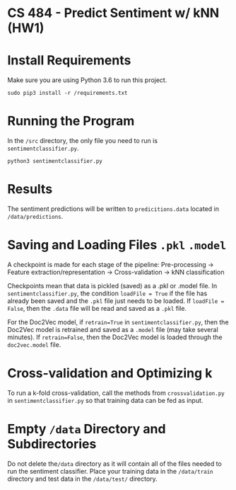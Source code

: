 # CS 484 - Predict Sentiment w/ kNN (HW1)

# Install Requirements
Make sure you are using Python 3.6 to run this project.

`sudo pip3 install -r /requirements.txt`

# Running the Program
In the `/src` directory, the only file you need to run is `sentimentclassifier.py`.

`python3 sentimentclassifier.py`

# Results
The sentiment predictions will be written to `predicitions.data` located in `/data/predictions`.

# Saving and Loading Files `.pkl` `.model`
A checkpoint is made for each stage of the pipeline:
Pre-processing -> Feature extraction/representation -> Cross-validation -> kNN classification

Checkpoints mean that data is pickled (saved) as a .pkl or .model file. In `sentimentclassifier.py`, the condition `loadFile = True` if the file has already been saved and the `.pkl` file just needs to be loaded. If `loadFile = False`, then the `.data` file will be read and saved as a `.pkl` file.

For the Doc2Vec model, if `retrain=True` in `sentimentclassifier.py`, then the Doc2Vec model is retrained and saved as a `.model` file (may take several minutes). If `retrain=False`, then the Doc2Vec model is loaded through the `doc2vec.model` file.

# Cross-validation and Optimizing k
To run a k-fold cross-validation, call the methods from `crossvalidation.py` in `sentimentclassifier.py`  so that training data can be fed as input.

# Empty `/data` Directory and Subdirectories
Do not delete the`/data` directory as it will contain all of the files needed to run the sentiment classifier. Place your training data in the `/data/train` directory and test data in the `/data/test/` directory.
